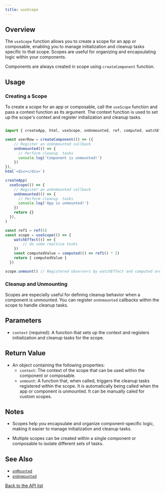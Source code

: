 ```yaml
---
title: useScope
---
```


## Overview

The `useScope` function allows you to create a scope for an app or composable, enabling you to manage initialization and cleanup tasks specific to that scope. Scopes are useful for organizing and encapsulating logic within your components.

Components are always created in scope using `createComponent` function.

## Usage

### Creating a Scope

To create a scope for an app or composable, call the `useScope` function and pass a context function as its argument. The context function is used to set up the scope's context and register initialization and cleanup tasks.

```ts

import { createApp, html, useScope, onUnmounted, ref, computed, watchEffect } from 'regor'

const userRow = createComponent(() => ({
    // Register an onUnmounted callback
    onUnmounted(() => {
      // Perform cleanup  tasks
      console.log('Component is unmounted!')
    })
}),
html`<div></div>`)

createApp(
  useScope(() => {
    // Register an onUnmounted callback
    onUnmounted(() => {
      // Perform cleanup  tasks
      console.log('App is unmounted!')
    })
    return {}
  }),
)

const ref1 = ref(5)
const scope = useScope(() => {
    watchEffect(() => {
        // do some reactive tasks
    })
    const computedValue = computed(() => ref1() * 2)
    return { computedValue }
  })

scope.unmount() // Registered observers by watchEffect and computed are cleaned up
```

### Cleanup and Unmounting

Scopes are especially useful for defining cleanup behavior when a component is unmounted. You can register `onUnmounted` callbacks within the scope to handle cleanup tasks.

## Parameters

- `context` (required): A function that sets up the context and registers initialization and cleanup tasks for the scope.

## Return Value

- An object containing the following properties:
  - `context`: The context of the scope that can be used within the component or composable.
  - `unmount`: A function that, when called, triggers the cleanup tasks registered within the scope. It is automatically being called when the app or component is unmounted. It can be manually caled for custom scopes.

## Notes

- Scopes help you encapsulate and organize component-specific logic, making it easier to manage initialization and cleanup tasks.

- Multiple scopes can be created within a single component or composable to isolate different sets of tasks.

## See Also

- [`onMounted`](/api/onMounted)
- [`onUnmounted`](/api/onUnmounted)

[Back to the API list](/api/)
